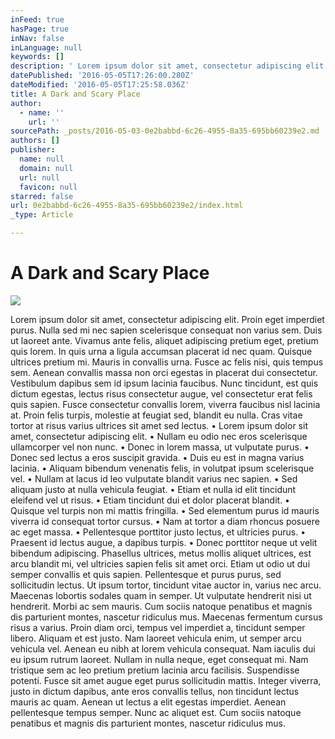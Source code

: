```yaml
---
inFeed: true
hasPage: true
inNav: false
inLanguage: null
keywords: []
description: ' Lorem ipsum dolor sit amet, consectetur adipiscing elit. Proin eget imperdiet purus. Nulla sed mi nec sapien scelerisque consequat non varius sem. Duis ut laoreet ante. Vivamus ante felis, aliquet adipiscing pretium eget, pretium quis lorem. In quis urna a ligula accumsan placerat id nec quam. Quisque ultrices pretium mi. Mauris in convallis urna. Fusce ac felis nisi, quis tempus sem. Aenean convallis massa non orci egestas in placerat dui consectetur. Vestibulum dapibus sem id ipsum lacinia faucibus. Nunc tincidunt, est quis dictum egestas, lectus risus consectetur augue, vel consectetur erat felis quis sapien. Fusce consectetur convallis lorem, viverra faucibus nisl lacinia at. Proin felis turpis, molestie at feugiat sed, blandit eu nulla. Cras vitae tortor at risus varius ultrices sit amet sed lectus. • Lorem ipsum dolor sit amet, consectetur adipiscing elit. • Nullam eu odio nec eros scelerisque ullamcorper vel non nunc. • Donec in lorem massa, ut vulputate purus. • Donec sed lectus a eros suscipit gravida. • Duis eu est in magna varius lacinia. • Aliquam bibendum venenatis felis, in volutpat ipsum scelerisque vel. • Nullam at lacus id leo vulputate blandit varius nec sapien. • Sed aliquam justo at nulla vehicula feugiat. • Etiam et nulla id elit tincidunt eleifend vel ut risus. • Etiam tincidunt dui et dolor placerat blandit. • Quisque vel turpis non mi mattis fringilla. • Sed elementum purus id mauris viverra id consequat tortor cursus. • Nam at tortor a diam rhoncus posuere ac eget massa. • Pellentesque porttitor justo lectus, et ultricies purus. • Praesent id lectus augue, a dapibus turpis. • Donec porttitor neque ut velit bibendum adipiscing. Phasellus ultrices, metus mollis aliquet ultrices, est arcu blandit mi, vel ultricies sapien felis sit amet orci. Etiam ut odio ut dui semper convallis et quis sapien. Pellentesque et purus purus, sed sollicitudin lectus. Ut ipsum tortor, tincidunt vitae auctor in, varius nec arcu. Maecenas lobortis sodales quam in semper. Ut vulputate hendrerit nisi ut hendrerit. Morbi ac sem mauris. Cum sociis natoque penatibus et magnis dis parturient montes, nascetur ridiculus mus. Maecenas fermentum cursus risus a varius. Proin diam orci, tempus vel imperdiet a, tincidunt semper libero. Aliquam et est justo. Nam laoreet vehicula enim, ut semper arcu vehicula vel. Aenean eu nibh at lorem vehicula consequat. Nam iaculis dui eu ipsum rutrum laoreet. Nullam in nulla neque, eget consequat mi. Nam tristique sem ac leo pretium pretium lacinia arcu facilisis. Suspendisse potenti. Fusce sit amet augue eget purus sollicitudin mattis. Integer viverra, justo in dictum dapibus, ante eros convallis tellus, non tincidunt lectus mauris ac quam. Aenean ut lectus a elit egestas imperdiet. Aenean pellentesque tempus semper. Nunc ac aliquet est. Cum sociis natoque penatibus et magnis dis parturient montes, nascetur ridiculus mus.'
datePublished: '2016-05-05T17:26:00.280Z'
dateModified: '2016-05-05T17:25:58.036Z'
title: A Dark and Scary Place
author:
  - name: ''
    url: ''
sourcePath: _posts/2016-05-03-0e2babbd-6c26-4955-8a35-695bb60239e2.md
authors: []
publisher:
  name: null
  domain: null
  url: null
  favicon: null
starred: false
url: 0e2babbd-6c26-4955-8a35-695bb60239e2/index.html
_type: Article

---
```

# A Dark and Scary Place
![](https://the-grid-user-content.s3-us-west-2.amazonaws.com/a056c964-bca3-44c9-ab27-fd8c4c8d4784.jpg)

Lorem ipsum dolor sit amet, consectetur adipiscing elit. Proin eget imperdiet purus. Nulla sed mi nec sapien scelerisque consequat non varius sem. Duis ut laoreet ante. Vivamus ante felis, aliquet adipiscing pretium eget, pretium quis lorem. In quis urna a ligula accumsan placerat id nec quam. Quisque ultrices pretium mi. Mauris in convallis urna. Fusce ac felis nisi, quis tempus sem. Aenean convallis massa non orci egestas in placerat dui consectetur. Vestibulum dapibus sem id ipsum lacinia faucibus. Nunc tincidunt, est quis dictum egestas, lectus risus consectetur augue, vel consectetur erat felis quis sapien. Fusce consectetur convallis lorem, viverra faucibus nisl lacinia at. Proin felis turpis, molestie at feugiat sed, blandit eu nulla. Cras vitae tortor at risus varius ultrices sit amet sed lectus. • Lorem ipsum dolor sit amet, consectetur adipiscing elit. • Nullam eu odio nec eros scelerisque ullamcorper vel non nunc. • Donec in lorem massa, ut vulputate purus. • Donec sed lectus a eros suscipit gravida. • Duis eu est in magna varius lacinia. • Aliquam bibendum venenatis felis, in volutpat ipsum scelerisque vel. • Nullam at lacus id leo vulputate blandit varius nec sapien. • Sed aliquam justo at nulla vehicula feugiat. • Etiam et nulla id elit tincidunt eleifend vel ut risus. • Etiam tincidunt dui et dolor placerat blandit. • Quisque vel turpis non mi mattis fringilla. • Sed elementum purus id mauris viverra id consequat tortor cursus. • Nam at tortor a diam rhoncus posuere ac eget massa. • Pellentesque porttitor justo lectus, et ultricies purus. • Praesent id lectus augue, a dapibus turpis. • Donec porttitor neque ut velit bibendum adipiscing. Phasellus ultrices, metus mollis aliquet ultrices, est arcu blandit mi, vel ultricies sapien felis sit amet orci. Etiam ut odio ut dui semper convallis et quis sapien. Pellentesque et purus purus, sed sollicitudin lectus. Ut ipsum tortor, tincidunt vitae auctor in, varius nec arcu. Maecenas lobortis sodales quam in semper. Ut vulputate hendrerit nisi ut hendrerit. Morbi ac sem mauris. Cum sociis natoque penatibus et magnis dis parturient montes, nascetur ridiculus mus. Maecenas fermentum cursus risus a varius. Proin diam orci, tempus vel imperdiet a, tincidunt semper libero. Aliquam et est justo. Nam laoreet vehicula enim, ut semper arcu vehicula vel. Aenean eu nibh at lorem vehicula consequat. Nam iaculis dui eu ipsum rutrum laoreet. Nullam in nulla neque, eget consequat mi. Nam tristique sem ac leo pretium pretium lacinia arcu facilisis. Suspendisse potenti. Fusce sit amet augue eget purus sollicitudin mattis. Integer viverra, justo in dictum dapibus, ante eros convallis tellus, non tincidunt lectus mauris ac quam. Aenean ut lectus a elit egestas imperdiet. Aenean pellentesque tempus semper. Nunc ac aliquet est. Cum sociis natoque penatibus et magnis dis parturient montes, nascetur ridiculus mus.